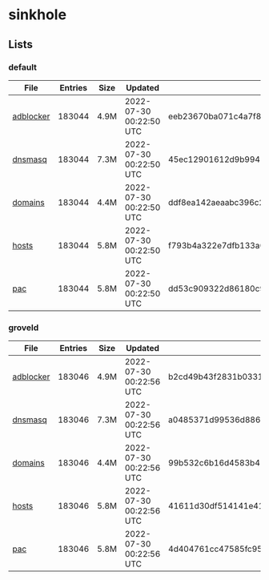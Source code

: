 # sinkhole

## Lists

### default

|File|Entries|Size|Updated|Hash|
|-|-|-|-|-|
|[adblocker](https://raw.githubusercontent.com/groveld/sinkhole/lists/default/adblocker.txt)|183044|4.9M|2022-07-30 00:22:50 UTC|eeb23670ba071c4a7f8e9fdd42982bc1c9f4b3a14afaaa23bbb12ef457849795|
|[dnsmasq](https://raw.githubusercontent.com/groveld/sinkhole/lists/default/dnsmasq.txt)|183044|7.3M|2022-07-30 00:22:50 UTC|45ec12901612d9b994186d54d8dbcae8ce126e24cf18682b0f37a582e2947de3|
|[domains](https://raw.githubusercontent.com/groveld/sinkhole/lists/default/domains.txt)|183044|4.4M|2022-07-30 00:22:50 UTC|ddf8ea142aeaabc396c20f0911910426eaf8ebe575ce54d0771087b00f980e32|
|[hosts](https://raw.githubusercontent.com/groveld/sinkhole/lists/default/hosts.txt)|183044|5.8M|2022-07-30 00:22:50 UTC|f793b4a322e7dfb133a0d68dfc70e4276058cc2b0186cebf4e2eeb04954b6c6b|
|[pac](https://raw.githubusercontent.com/groveld/sinkhole/lists/default/pac.txt)|183044|5.8M|2022-07-30 00:22:50 UTC|dd53c909322d86180c9d3f682fd0b66adaab253bddcb65d5d066f7f428e27fd4|

### groveld

|File|Entries|Size|Updated|Hash|
|-|-|-|-|-|
|[adblocker](https://raw.githubusercontent.com/groveld/sinkhole/lists/groveld/adblocker.txt)|183046|4.9M|2022-07-30 00:22:56 UTC|b2cd49b43f2831b0331aed766074f66c0cfec7c84bdb8d3577fa01e87a5b483b|
|[dnsmasq](https://raw.githubusercontent.com/groveld/sinkhole/lists/groveld/dnsmasq.txt)|183046|7.3M|2022-07-30 00:22:56 UTC|a0485371d99536d886e649a25bdc58f370420486317655986409846586342f07|
|[domains](https://raw.githubusercontent.com/groveld/sinkhole/lists/groveld/domains.txt)|183046|4.4M|2022-07-30 00:22:56 UTC|99b532c6b16d4583b4884ddacd55c6e51c4c00f1f13bfdb53ec9968fdd602983|
|[hosts](https://raw.githubusercontent.com/groveld/sinkhole/lists/groveld/hosts.txt)|183046|5.8M|2022-07-30 00:22:56 UTC|41611d30df514141e419e8a103d358b93f96196506418b49c0c96e18f720b554|
|[pac](https://raw.githubusercontent.com/groveld/sinkhole/lists/groveld/pac.txt)|183046|5.8M|2022-07-30 00:22:56 UTC|4d404761cc47585fc954d61035e4946b23b2c35bec6bdef49119130f798258ba|
